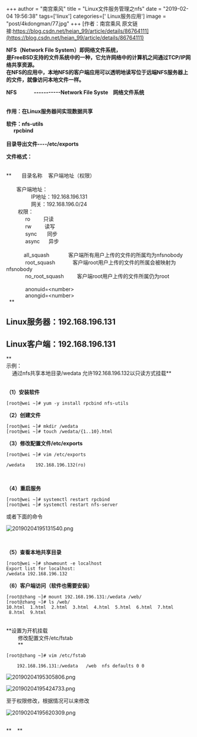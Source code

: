 +++
author = "南宫乘风"
title = "Linux文件服务管理之nfs"
date = "2019-02-04 19:56:38"
tags=['linux']
categories=[' Linux服务应用']
image = "post/4kdongman/77.jpg"
+++
[作者：南宫乘风   原文链接:https://blog.csdn.net/heian_99/article/details/86764111](https://blog.csdn.net/heian_99/article/details/86764111)

**NFS（Network File System）即网络文件系统，<br> 是FreeBSD支持的文件系统中的一种，它允许网络中的计算机之间通过TCP/IP网络共享资源。<br> 在NFS的应用中，本地NFS的客户端应用可以透明地读写位于远端NFS服务器上的文件，就像访问本地文件一样。**

**NFS              -----------Network File Syste    网络文件系统**

<br>**作用：在Linux服务器间实现数据共享**

**软件：nfs-utils<br>       rpcbind<br>      <br> 目录导出文件----/etc/exports**

**文件格式：**

<br>**       目录名称    客户端地址（权限）<br>        <br>        客户端地址：<br>                  IP地址：192.168.196.131<br>                  网关：192.168.196.0/24<br>         权限：<br>              ro         只读<br>              rw         读写<br>              sync       同步<br>              async      异步<br>              <br>             all_squash             客户端所有用户上传的文件的所属均为nfsnobody<br>              root_squash            客户端root用户上传的文件的所属会被映射为nfsnobody<br>              no_root_squash         客户端root用户上传的文件所属仍为root<br>              <br>              anonuid=&lt;number&gt;<br>              anongid=&lt;number&gt;<br>   **

## **Linux服务器：192.168.196.131**

## **Linux客户端：192.168.196.131**

**          <br> 示例：<br>     通过nfs共享本地目录/wedata 允许192.168.196.132以只读方式挂载**

<br>**（1）安装软件**

```
[root@wei ~]# yum -y install rpcbind nfs-utils
```

**（2）创建文件**

```
[root@wei ~]# mkdir /wedata
[root@wei ~]# touch /wedata/{1..10}.html
```

**（3）修改配置文件/etc/exports**

```
[root@wei ~]# vim /etc/exports

```

```
/wedata    192.168.196.132(ro)


```

<br>**（4）重启服务**

```
[root@wei ~]# systemctl restart rpcbind
[root@wei ~]# systemctl restart nfs-server
```

或者下面的命令

![20190204195131540.png](https://img-blog.csdnimg.cn/20190204195131540.png)

 

**（5）查看本地共享目录**

```
[root@wei ~]# showmount -e localhost
Export list for localhost:
/wedata 192.168.196.132
```

**（6）客户端访问（软件也需要安装）**

```
[root@zhang ~]# mount 192.168.196.131:/wedata /web/
[root@zhang ~]# ls /web/
10.html  1.html  2.html  3.html  4.html  5.html  6.html  7.html  8.html  9.html
```

<br>**设置为开机挂载  <br>         修改配置文件/etc/fstab <br>         **

```
[root@zhang ~]# vim /etc/fstab 
```

```
    192.168.196.131:/wedata   /web  nfs defaults 0 0
```

![20190204195305806.png](https://img-blog.csdnimg.cn/20190204195305806.png)

![20190204195424733.png](https://img-blog.csdnimg.cn/20190204195424733.png)

至于权限修改，根据情况可以来修改

![20190204195620309.png](https://img-blog.csdnimg.cn/20190204195620309.png)

<br>**    **<br>  
